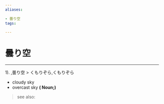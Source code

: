 ```yaml
---
aliases:
    
- 曇り空
tags:
    
---
```


# 曇り空
---
1).
,曇り空 > くもりぞら,くもりぞら

- cloudy sky
- overcast sky
**( Noun;)**
> see also: 
            